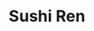 ---
layout: place
title: "Sushi Ren"
permalink: /california/san-diego/sushi-ren.html
stateAbbr: CA
stateName: California
cityName: San Diego
seo:
  name: "Sushi Ren"
  type: Restaurant
  links: https://fooddiscoveryapp.com/san-diego/sushi-ren
description: "Sushi Ren serves delicious sushi in San Diego, California. Try fresh Japanese dishes for a great dining experience. Available for takeout, delivery, lunch, and dinner."
place_id: ChIJR-Q-DFT324ARpmUTHl4rIxg
photos:
  - name: >-
      places/ChIJR-Q-DFT324ARpmUTHl4rIxg/photos/AeeoHcJccV2YjqIPVesdIdRJLgonX0ENZrcsUUCnFc7GDus_1GMomfUT2SnFYWdqiEmKBkHneXgwpceoV3xn9VpCx0qs_D9djmF1CFQBJRjoU83tcqQ3NJ36HfLkPJL5cJv7iU-Y6GgCBrUPiUesdxIcxy61qy2sNDqXX31XUpV8RbuvFs9Ei5fVZ9Qarbrhhtg0HSEm7_mxK6VjdIZ_sPO3RnlDphaIQ6zRt9RYKM8B39CYhIYnVcISKs1dytUp5TuTK4Mk4rst50JqktvbD--X7iYjLjWVJEHivhhCKzbRblur_prJy06doEyKdJ-y36un5x_lmeHNxrnc4030DK4n433NkfAZHUnhQIB1CadvJP3IXyT7FnfSChIwt6LllxSrBGYthlIsJUCGADXilKy5_zOjkIl3lH_ZHxW79bPJzY5ICg
    widthPx: 4000
    heightPx: 3000
    authorAttributions:
      - displayName: Zachary Sessions
        uri: https://maps.google.com/maps/contrib/106428929032728433719
        photoUri: >-
          https://lh3.googleusercontent.com/a-/ALV-UjWngBblKIgAjPH_FCo77HAIjgjNefGmiFQ6H3_jC58TPA9raR6o4g=s100-p-k-no-mo
    flagContentUri: >-
      https://www.google.com/local/imagery/report/?cb_client=maps_api_places.places_api&image_key=!1e10!2sCIHM0ogKEICAgIDux-rxLA&hl=en-US
    googleMapsUri: >-
      https://www.google.com/maps/place//data=!3m4!1e2!3m2!1sCIHM0ogKEICAgIDux-rxLA!2e10!4m2!3m1!1s0x80dbf7540c3ee447:0x18232b5e1e1365a6
  - name: >-
      places/ChIJR-Q-DFT324ARpmUTHl4rIxg/photos/AeeoHcK5J4ZnWP4JGiMpYuXd06e4UxskkGzlUTHhN2-deL2Txw55FstH_HBqRFL7xOccS-Fg0zXOlFjHmgAKlh6SN4YVH-_cbteZKzChAfbio9gEsO_Z72DkZoFX5DMHUJdEV-JwCKXPzxyNc41ORicU_O8uuO_UCVin4m9IFDdps7e-LXUYIDpybXtl52Ha22LGma1bH6s3pW-EHErAptlSb9fWf6bMjAb1vIV9xB0XnDtX2GKrYhsjjOd5E1qxkYDEP5nr_lIuYE70prMnM8_6tR6Ihs7b4xUxnol9MNhXBYgsqIdLH529sh8RNMyMIbBP9_q8YQ3LTxG1S3zwq6PyrrhAcqLGW6sObFWux2oVKjinHLsMeWhJUuxuEQyC-vdAKeUo1F4SHNr-lL4Hru9tdjqJ1PpoS15Uf2eMvDowY0yUGkET
    widthPx: 4000
    heightPx: 3000
    authorAttributions:
      - displayName: Joseph Downing
        uri: https://maps.google.com/maps/contrib/101474865788215050526
        photoUri: >-
          https://lh3.googleusercontent.com/a-/ALV-UjXoyOf0NTQ1TTdZhzqxOIgQipZnwRJ0fdxWi_61McvjVf0LzTvBUw=s100-p-k-no-mo
    flagContentUri: >-
      https://www.google.com/local/imagery/report/?cb_client=maps_api_places.places_api&image_key=!1e10!2sCIHM0ogKEICAgIC7vpDcvgE&hl=en-US
    googleMapsUri: >-
      https://www.google.com/maps/place//data=!3m4!1e2!3m2!1sCIHM0ogKEICAgIC7vpDcvgE!2e10!4m2!3m1!1s0x80dbf7540c3ee447:0x18232b5e1e1365a6
  - name: >-
      places/ChIJR-Q-DFT324ARpmUTHl4rIxg/photos/AeeoHcLGoXDSRzbJuElFcU7lKcNj6H7iA83G_9L4ciqdCJmbcmL47kvG8oU-CRTeTzhCnCpXSC8_EYjPE_K3iBWUA6mPSXLi0Zd3xmIDa6IbxyLLyzFCnmGejJixmu-I87PblnNXKC0zWCzJnIQMZ5Xazw2TKkLVvUfKiF20fGGgsarWFceanCFBvF1CGgEVXqJEE4ToFbLjwsL_0MuDmlb85_4TRd6K3t4fB1xh7ojo40E0wMnkUd0NjD6Gdd2lU9X2AGgywOYJU2SLeHbKYiADnqSlqsd_4PPrZYuwEmXaibdZir8tW1JUCbipHxyRBY5bWIE9NM61TKK6Rli8tGP3cSOO6Ifvs7Vrgjgnlrqnag_qDLNTVxDuA2dhiF5FtauBUXL6idtRD94AY8tmcureSqXiC7E-Oo2P3O9w72CIQEE
    widthPx: 4000
    heightPx: 3000
    authorAttributions:
      - displayName: Joseph Downing
        uri: https://maps.google.com/maps/contrib/101474865788215050526
        photoUri: >-
          https://lh3.googleusercontent.com/a-/ALV-UjXoyOf0NTQ1TTdZhzqxOIgQipZnwRJ0fdxWi_61McvjVf0LzTvBUw=s100-p-k-no-mo
    flagContentUri: >-
      https://www.google.com/local/imagery/report/?cb_client=maps_api_places.places_api&image_key=!1e10!2sCIHM0ogKEICAgMDAsZTlLw&hl=en-US
    googleMapsUri: >-
      https://www.google.com/maps/place//data=!3m4!1e2!3m2!1sCIHM0ogKEICAgMDAsZTlLw!2e10!4m2!3m1!1s0x80dbf7540c3ee447:0x18232b5e1e1365a6
  - name: >-
      places/ChIJR-Q-DFT324ARpmUTHl4rIxg/photos/AeeoHcLsgMfTmBQHHUPyzdwAfy_Vhi94sGjwtJ8gUWMYHUbf18aH4UtCfWuwcFejNMiryvRg8bfcxLOrfguC7ebiH8x0AAlGTFtT-kx0Df8h3C-dLqJoxu3zuTGTavDUaaiS6jdbT0wOwWIm3UR6cfIGr-a7YpHvyNiULnk3ZLJuYFoyCRyd7iT155cXXI98hvz8EDNWlbQ89yc4JYPh24loeJSUdFe62kpNZey-CXkD281Ldp1SNEbhiOXdAUAIWUTmCsTHa0ZbypWljqd6lQ7hJ-sN0YfqnWvACFbIUlNpnVw7sO3Zu34jAu9JC5XW7RkhEGqG24J95uurl8O4OEQa8JCwtbQCKVURwETnqN_zdnjPiEbsEbU4fiNkVjJ_jD_ZxB9aE0w0JcCH9qMqr5FACFSgM4pWa3En2YbMzB2p_6Lt4qSQ
    widthPx: 4000
    heightPx: 3000
    authorAttributions:
      - displayName: Ernesto Spanky Castañeda III
        uri: https://maps.google.com/maps/contrib/113341432262554413500
        photoUri: >-
          https://lh3.googleusercontent.com/a-/ALV-UjWWxqBjZgYWV3E7MWE9e61hizunqZPZ9CFARqgPbMUhgqUIRIqmpg=s100-p-k-no-mo
    flagContentUri: >-
      https://www.google.com/local/imagery/report/?cb_client=maps_api_places.places_api&image_key=!1e10!2sCIHM0ogKEICAgIDTq8PQ_AE&hl=en-US
    googleMapsUri: >-
      https://www.google.com/maps/place//data=!3m4!1e2!3m2!1sCIHM0ogKEICAgIDTq8PQ_AE!2e10!4m2!3m1!1s0x80dbf7540c3ee447:0x18232b5e1e1365a6
  - name: >-
      places/ChIJR-Q-DFT324ARpmUTHl4rIxg/photos/AeeoHcLSDKY1Zvah_fX5mFqtK36K5h71hqkyEKsPdPDB0tzoLZ--rNapP7A8Sw_WcVNpza7IthL7PdAh9xElZpQVwbf7HM9aSTRL1UbGyOFYR9vuiLmOR7NMf7bIvFUo4gjjkJVePadGUy21QLCeQBsPB0eLJmnMWSuypMlN3Pg5WuuQOYpvn63my8LzCmCMDvOdhXGE0TLyBWZa_szSHnBcVMInQcxuQJDdUYnCTWMg4PT-vvC-iuDQNHjOlq6FpH8Os32XlXgnLvSPOI-q6qnIj6Vt9PD6c197iqsdl-6057PE9eb1ausup9v5t1jrT4TA0BI5SuGLfbuAoQ1YnWWaj9xQxb6KLZZZ49CuMGSP3D58Bm9Q4nmZUrPjd8_5QX5zoo9uOEI9U42Nu4qAUfhBGkcXbLC4ibwhsnsZbN8qwQchchLeNTLlxtYl2A4PPt-S
    widthPx: 4000
    heightPx: 3000
    authorAttributions:
      - displayName: Joseph Downing
        uri: https://maps.google.com/maps/contrib/101474865788215050526
        photoUri: >-
          https://lh3.googleusercontent.com/a-/ALV-UjXoyOf0NTQ1TTdZhzqxOIgQipZnwRJ0fdxWi_61McvjVf0LzTvBUw=s100-p-k-no-mo
    flagContentUri: >-
      https://www.google.com/local/imagery/report/?cb_client=maps_api_places.places_api&image_key=!1e10!2sCIABIhADycO2OACwtWelh0kADSua&hl=en-US
    googleMapsUri: >-
      https://www.google.com/maps/place//data=!3m4!1e2!3m2!1sCIABIhADycO2OACwtWelh0kADSua!2e10!4m2!3m1!1s0x80dbf7540c3ee447:0x18232b5e1e1365a6
  - name: >-
      places/ChIJR-Q-DFT324ARpmUTHl4rIxg/photos/AeeoHcLySlHxQcFcAg_hmXh10-savcg-WtgNkduC3nSPA6eb1tbG-h0yMcfAglNHUpTWeaOxqKRvDKAYXOypkoyQX45DpP714GIt5XwZi4fBcVyB8xS1WU6-udBfJ-aqbedPQECmkzgoc5oK9pA4RLXZ8zHwFUpWQis6fu8XBLTuc9w4B1XgI1c9_FMxD63lhlGsyXstywV1yCh8XfNxpcdIfWJcYnz22x7j8DpyV0RpscrBw48M7NB5KvDDa1v6mWISpOAJd2kUxcVZq9st430ycZBSH3llOSuP67itCIpyISItQS3DQzyejvna_ahqq2xrUnZ84Yj2L9LbvPkNJfRLek1EViiv19q7TJvzKyacj-BsekHixujqRdH_cTW55fD8fN6aXkhxOlQB-URwDtOivFJSVD1NY2lUGvip6C2MrlQ
    widthPx: 4000
    heightPx: 3000
    authorAttributions:
      - displayName: Joseph Downing
        uri: https://maps.google.com/maps/contrib/101474865788215050526
        photoUri: >-
          https://lh3.googleusercontent.com/a-/ALV-UjXoyOf0NTQ1TTdZhzqxOIgQipZnwRJ0fdxWi_61McvjVf0LzTvBUw=s100-p-k-no-mo
    flagContentUri: >-
      https://www.google.com/local/imagery/report/?cb_client=maps_api_places.places_api&image_key=!1e10!2sCIHM0ogKEICAgIC7vpCaCg&hl=en-US
    googleMapsUri: >-
      https://www.google.com/maps/place//data=!3m4!1e2!3m2!1sCIHM0ogKEICAgIC7vpCaCg!2e10!4m2!3m1!1s0x80dbf7540c3ee447:0x18232b5e1e1365a6
  - name: >-
      places/ChIJR-Q-DFT324ARpmUTHl4rIxg/photos/AeeoHcJ5_yFv7d9edy-87LJfQfuEUTm793TQVLf3rwl550cerReQqvrDuDP2P_JeXd7_ej4wC4MQ9v-0ily19mj0uFDRukJ1qBMHiUeKY0SQ3t0b87qKUTULoq741cFosaHc10aTJ_5DeFtXSYb4Qfc5K7xtBHoy0EXtMddB2ZEVv8GqBYy2iCyo-v5Krvnwg0tp_AfCiUbq54Qk5fIsJKXplGR56zVOMT_sKB4d1Go5LPpIfK39qUyjKbckb6rV9uru2MtXOH6cbwibacnn6uMjm-xko8o4LSDk2JEc_DGAoDo6Ceg8x41S1lTqgaumUxQSWr--O1k0xyC1GaBPLMO_gJAtArQAbvOMY_-kfdUaMblRL8l90hhj01JIlwhbxY6ZZJo_u3mt1FDuJJSdSQCRz2g8mghaVEnMOruzVSXQDNs
    widthPx: 4000
    heightPx: 3000
    authorAttributions:
      - displayName: Joseph Downing
        uri: https://maps.google.com/maps/contrib/101474865788215050526
        photoUri: >-
          https://lh3.googleusercontent.com/a-/ALV-UjXoyOf0NTQ1TTdZhzqxOIgQipZnwRJ0fdxWi_61McvjVf0LzTvBUw=s100-p-k-no-mo
    flagContentUri: >-
      https://www.google.com/local/imagery/report/?cb_client=maps_api_places.places_api&image_key=!1e10!2sCIHM0ogKEICAgIC7vpD2Nw&hl=en-US
    googleMapsUri: >-
      https://www.google.com/maps/place//data=!3m4!1e2!3m2!1sCIHM0ogKEICAgIC7vpD2Nw!2e10!4m2!3m1!1s0x80dbf7540c3ee447:0x18232b5e1e1365a6
  - name: >-
      places/ChIJR-Q-DFT324ARpmUTHl4rIxg/photos/AeeoHcL_-gwNNsNCyOqNqtP6Pk3eSNkUxrLArL0rEoCHKJ8_DiKfY8sxzlllJYjDceVlC52uc8Od8qzCkNHGXtjuL0Xcu5y4SrrrFg8TivSndbdGHQO52Qa9Q96nrzJXmuUi6ynP3J09LZgEYubZWrKc2rTIBvTjEfU0DrOyPKXY7mramq37eP7cS_XkG1_sGqATFZmcsKj9JpCk5ZQQl0pD5MZrQODvbdbo6_CcN9RoJ2Apu4RegwIppULTcngVCm_mXDkn6Zt5WIrWcxvTy47v2mciXTu8peEOfz61KTBCqUiryUfYXEcYKQf-u_itVOmt1QIEaPd6Gijt-ANc8SrjhGlqLwhyEjS0JXZhyrfqvx7j1ytjbHd-2l_hZSR_ItO7_c9jMGgzU_Ulob5jytcqzkxoj-N4zOP3GYo3o1h5KOjnD1k
    widthPx: 3024
    heightPx: 4032
    authorAttributions:
      - displayName: Jorge Avila
        uri: https://maps.google.com/maps/contrib/114981691837803123097
        photoUri: >-
          https://lh3.googleusercontent.com/a-/ALV-UjXDlRUGEdtY34PPH_tdwIGfmMzFtgC_rVnmreWs6zlos6CUpD2GNg=s100-p-k-no-mo
    flagContentUri: >-
      https://www.google.com/local/imagery/report/?cb_client=maps_api_places.places_api&image_key=!1e10!2sCIHM0ogKEICAgIDRodTf_QE&hl=en-US
    googleMapsUri: >-
      https://www.google.com/maps/place//data=!3m4!1e2!3m2!1sCIHM0ogKEICAgIDRodTf_QE!2e10!4m2!3m1!1s0x80dbf7540c3ee447:0x18232b5e1e1365a6
  - name: >-
      places/ChIJR-Q-DFT324ARpmUTHl4rIxg/photos/AeeoHcJ4ePwBPDGh0kS0qajNP3HuOnK_H3P5tofsIl5BOptAHmokMp8o6vKOA4LNbW3Usaej0BzcW3WM4Txu48-WTJiJuGW7ltQDLSJFYmmyRVHxYuBhFdAZqMQACmXbdSRJmv7tTFsvaQJNY2TE__kkAJIyWKpA1UuCGjoGiKVDJf9SYWZtpcySTntjFCtpICCKNBnGiwmoXv_Q4qtUWFpQBcZbHNSR89OwvUXCl1SnFJVThJgmrSXu-kX4XXDs1q3gXSR8a9lfd_OflmDvYFZkm6bzovci4b0GaoIqppPYSoFkFGgVeavUS3hYqHNjs71tY6YPYQTuDF-hzUJ8DctHrvj3Lkmn-T2uByTsfYSTeiscAn5vvaF9DJQGkPISqCk2CLbNbulvERzyqyv5BbCS12CB5PSWh9dzWPGwkk9iav1ky1gu
    widthPx: 2700
    heightPx: 4800
    authorAttributions:
      - displayName: p k
        uri: https://maps.google.com/maps/contrib/106827836188508814866
        photoUri: >-
          https://lh3.googleusercontent.com/a/ACg8ocIklDZByFjXehCQ19TXT7uuhTez2aIV8M2nq2zkyRRxyoa02Q=s100-p-k-no-mo
    flagContentUri: >-
      https://www.google.com/local/imagery/report/?cb_client=maps_api_places.places_api&image_key=!1e10!2sCIHM0ogKEICAgID98MPu1AE&hl=en-US
    googleMapsUri: >-
      https://www.google.com/maps/place//data=!3m4!1e2!3m2!1sCIHM0ogKEICAgID98MPu1AE!2e10!4m2!3m1!1s0x80dbf7540c3ee447:0x18232b5e1e1365a6
  - name: >-
      places/ChIJR-Q-DFT324ARpmUTHl4rIxg/photos/AeeoHcKe5EwYpwj6O6TGAzr1Rm3MKsm2GALFmSeIiOXYmhsz0Lgk7NliNPjLa4jDw3gL9FMuWbvURRekoIHYJIXgkk6gx1HyEVzGY--4rve-uB0Y4c_xhz2Xyre3K7uuot2j02s2gHj-mThqOg_DMas0uXp9_lB8YF5v6La5NWWseSh-zMbqSqTSqjXtXp8U7mZ1RD52WWut6LZZjKKEfRKRZMUoqvjBcwavmJNboN5wNqXmHRnhMjShA0IPmPmo5xwrv0b9OWHIgJvCl9uWIk9AwRbmdwbT4BwFw_yIBXtt4DmG7S2Sx6KE03OT4WoO1hYyV7Dl8Bv4NjFIoDyR-hMWfBAZM1m3DTDzA9yhe3RPg125ZgbCy2YV8PytXAdNTKjxHHWSwyl_gbzdWIiCwgZhEh0Vf99P0JKYLu8uugojNdmkZsrc
    widthPx: 3000
    heightPx: 4000
    authorAttributions:
      - displayName: Ernesto Spanky Castañeda III
        uri: https://maps.google.com/maps/contrib/113341432262554413500
        photoUri: >-
          https://lh3.googleusercontent.com/a-/ALV-UjWWxqBjZgYWV3E7MWE9e61hizunqZPZ9CFARqgPbMUhgqUIRIqmpg=s100-p-k-no-mo
    flagContentUri: >-
      https://www.google.com/local/imagery/report/?cb_client=maps_api_places.places_api&image_key=!1e10!2sCIHM0ogKEICAgIDTq4ONuAE&hl=en-US
    googleMapsUri: >-
      https://www.google.com/maps/place//data=!3m4!1e2!3m2!1sCIHM0ogKEICAgIDTq4ONuAE!2e10!4m2!3m1!1s0x80dbf7540c3ee447:0x18232b5e1e1365a6
address: 16480 Paseo Del Sur, San Diego, CA 92127, USA
street: 16480 Paseo Del Sur
city: San Diego
state: CA
zip: '92127'
country: USA
neighborhood: Black Mountain Ranch
latitude: '33.020778'
longitude: '-117.124223'
accessibility_options:
  wheelchairAccessibleParking: true
  wheelchairAccessibleEntrance: true
  wheelchairAccessibleRestroom: true
  wheelchairAccessibleSeating: true
business_status: OPERATIONAL
name: Sushi Ren
google_maps_links:
  directionsUri: >-
    https://www.google.com/maps/dir//''/data=!4m7!4m6!1m1!4e2!1m2!1m1!1s0x80dbf7540c3ee447:0x18232b5e1e1365a6!3e0
  placeUri: https://maps.google.com/?cid=1739281564326651302
  writeAReviewUri: >-
    https://www.google.com/maps/place//data=!4m3!3m2!1s0x80dbf7540c3ee447:0x18232b5e1e1365a6!12e1
  reviewsUri: >-
    https://www.google.com/maps/place//data=!4m4!3m3!1s0x80dbf7540c3ee447:0x18232b5e1e1365a6!9m1!1b1
  photosUri: >-
    https://www.google.com/maps/place//data=!4m3!3m2!1s0x80dbf7540c3ee447:0x18232b5e1e1365a6!10e5
primary_type: Sushi Restaurant
opening_hours:
  regular: null
  current: null
secondary_opening_hours:
  regular:
    weekdayDescriptions: null
    type: null
  current:
    weekdayDescriptions: null
    type: null
phone: (858) 312-6708
price_level: null
price_range: $10 &ndash; $20
rating: '4.1'
rating_count: 0
website: https://fooddiscoveryapp.com/san-diego/sushi-ren
reviews:
  - name: >-
      places/ChIJR-Q-DFT324ARpmUTHl4rIxg/reviews/ChZDSUhNMG9nS0VJQ0FnSUNIeC1UbEh3EAE
    relativePublishTimeDescription: 7 months ago
    rating: 4
    text:
      text: >-
        I’ve been a loyal customer for quite some time, even before the change
        in management. Sushi Ren has an extensive menu of classic and unique
        rolls that make each visit a fun adventure. Their food is always good. I
        especially love their generously cut salmon nigiri. The slices are
        massive. Only complaint is service. Their one team member has worked
        there for ages and continues to provide suboptimal service. His
        indifference and dawdling frustrates us at each visit. Otherwise, it’s a
        great neighborhood sushi spot.
      languageCode: en
    originalText:
      text: >-
        I’ve been a loyal customer for quite some time, even before the change
        in management. Sushi Ren has an extensive menu of classic and unique
        rolls that make each visit a fun adventure. Their food is always good. I
        especially love their generously cut salmon nigiri. The slices are
        massive. Only complaint is service. Their one team member has worked
        there for ages and continues to provide suboptimal service. His
        indifference and dawdling frustrates us at each visit. Otherwise, it’s a
        great neighborhood sushi spot.
      languageCode: en
    authorAttribution:
      displayName: R C
      uri: https://www.google.com/maps/contrib/109657320820790381109/reviews
      photoUri: >-
        https://lh3.googleusercontent.com/a/ACg8ocL1kuSTrreCNJYIVj6rugmELTq3AHmifrTcYic6outqkgZJxA=s128-c0x00000000-cc-rp-mo
    publishTime: '2024-09-09T15:14:10.742755Z'
    flagContentUri: >-
      https://www.google.com/local/review/rap/report?postId=ChZDSUhNMG9nS0VJQ0FnSUNIeC1UbEh3EAE&d=17924085&t=1
    googleMapsUri: >-
      https://www.google.com/maps/reviews/data=!4m6!14m5!1m4!2m3!1sChZDSUhNMG9nS0VJQ0FnSUNIeC1UbEh3EAE!2m1!1s0x80dbf7540c3ee447:0x18232b5e1e1365a6
  - name: >-
      places/ChIJR-Q-DFT324ARpmUTHl4rIxg/reviews/ChZDSUhNMG9nS0VJQ0FnSUNIaktTNWZREAE
    relativePublishTimeDescription: 2 months ago
    rating: 5
    text:
      text: >-
        The food is really good. Everyone is very nice. The sashimi salmon is
        definitely one of my favorites.
      languageCode: en
    originalText:
      text: >-
        The food is really good. Everyone is very nice. The sashimi salmon is
        definitely one of my favorites.
      languageCode: en
    authorAttribution:
      displayName: Joseph Downing
      uri: https://www.google.com/maps/contrib/101474865788215050526/reviews
      photoUri: >-
        https://lh3.googleusercontent.com/a-/ALV-UjXoyOf0NTQ1TTdZhzqxOIgQipZnwRJ0fdxWi_61McvjVf0LzTvBUw=s128-c0x00000000-cc-rp-mo-ba7
    publishTime: '2025-02-09T21:20:41.890227Z'
    flagContentUri: >-
      https://www.google.com/local/review/rap/report?postId=ChZDSUhNMG9nS0VJQ0FnSUNIaktTNWZREAE&d=17924085&t=1
    googleMapsUri: >-
      https://www.google.com/maps/reviews/data=!4m6!14m5!1m4!2m3!1sChZDSUhNMG9nS0VJQ0FnSUNIaktTNWZREAE!2m1!1s0x80dbf7540c3ee447:0x18232b5e1e1365a6
  - name: >-
      places/ChIJR-Q-DFT324ARpmUTHl4rIxg/reviews/ChZDSUhNMG9nS0VJQ0FnSUQ5OElQV1J3EAE
    relativePublishTimeDescription: a year ago
    rating: 4
    text:
      text: >-
        This sushi spot is a great option for a speedy lunch or casual dinner.
        Their hour's are great: even opeb in-between L & D!  They won't blow
        your mind w/ culinary innovation, but you get fresh, decent sushi in a
        clean & friendly atmosphere.


        The miso soup was a satisfying starter, hitting the spot with its savory
        warmth. The tempura was a bit standard but the gyoza pulled up their
        rating, but all still enjoyable. The sushi rolls were fresh BUT a little
        underl-constructed, nice choices.


        The the service & convenience are the best. The wait staff were
        incredibly friendly and attentive, making sure everything came out
        quickly. Plus, with a good selection of draft and bottled beers, it's
        was a relaxing and hassle-free experience.


        Overall, this restaurant won't be your next special occasion
        destination, but it's a reliable choice for a quick and tasty sushi fix.
        I'll definitely be back when I'm in the mood for a no-fuss, fresh meal.
      languageCode: en
    originalText:
      text: >-
        This sushi spot is a great option for a speedy lunch or casual dinner.
        Their hour's are great: even opeb in-between L & D!  They won't blow
        your mind w/ culinary innovation, but you get fresh, decent sushi in a
        clean & friendly atmosphere.


        The miso soup was a satisfying starter, hitting the spot with its savory
        warmth. The tempura was a bit standard but the gyoza pulled up their
        rating, but all still enjoyable. The sushi rolls were fresh BUT a little
        underl-constructed, nice choices.


        The the service & convenience are the best. The wait staff were
        incredibly friendly and attentive, making sure everything came out
        quickly. Plus, with a good selection of draft and bottled beers, it's
        was a relaxing and hassle-free experience.


        Overall, this restaurant won't be your next special occasion
        destination, but it's a reliable choice for a quick and tasty sushi fix.
        I'll definitely be back when I'm in the mood for a no-fuss, fresh meal.
      languageCode: en
    authorAttribution:
      displayName: p k
      uri: https://www.google.com/maps/contrib/106827836188508814866/reviews
      photoUri: >-
        https://lh3.googleusercontent.com/a/ACg8ocIklDZByFjXehCQ19TXT7uuhTez2aIV8M2nq2zkyRRxyoa02Q=s128-c0x00000000-cc-rp-mo-ba5
    publishTime: '2024-03-12T15:30:59.146880Z'
    flagContentUri: >-
      https://www.google.com/local/review/rap/report?postId=ChZDSUhNMG9nS0VJQ0FnSUQ5OElQV1J3EAE&d=17924085&t=1
    googleMapsUri: >-
      https://www.google.com/maps/reviews/data=!4m6!14m5!1m4!2m3!1sChZDSUhNMG9nS0VJQ0FnSUQ5OElQV1J3EAE!2m1!1s0x80dbf7540c3ee447:0x18232b5e1e1365a6
  - name: >-
      places/ChIJR-Q-DFT324ARpmUTHl4rIxg/reviews/ChdDSUhNMG9nS0VJQ0FnSUQ3NmNYRTN3RRAB
    relativePublishTimeDescription: 7 months ago
    rating: 5
    text:
      text: >-
        Saw this location as we were driving to the high school for a football
        game. Stoped by to get some food and man-o-man is this food amazing!!!
        The staff were super friendly very welcoming. Great service you didn’t
        feel rushed to order, eat, or leave! The tables I loved obsessed with
        the seating fixtures 😅.


        We ordered the ramen of course (son’s fav), Korean bulgogi, and chicken
        teriyaki bowls. Amazing!!! Portions were incredible meat was cooked
        perfectly.
      languageCode: en
    originalText:
      text: >-
        Saw this location as we were driving to the high school for a football
        game. Stoped by to get some food and man-o-man is this food amazing!!!
        The staff were super friendly very welcoming. Great service you didn’t
        feel rushed to order, eat, or leave! The tables I loved obsessed with
        the seating fixtures 😅.


        We ordered the ramen of course (son’s fav), Korean bulgogi, and chicken
        teriyaki bowls. Amazing!!! Portions were incredible meat was cooked
        perfectly.
      languageCode: en
    authorAttribution:
      displayName: Angelica Franklin
      uri: https://www.google.com/maps/contrib/111377112562840759100/reviews
      photoUri: >-
        https://lh3.googleusercontent.com/a/ACg8ocJ6AlgLNNvk09Cl4JYFmSZ2t4oGKBRFZe2VtaXnV1w40I1nww=s128-c0x00000000-cc-rp-mo-ba3
    publishTime: '2024-08-25T21:03:13.719189Z'
    flagContentUri: >-
      https://www.google.com/local/review/rap/report?postId=ChdDSUhNMG9nS0VJQ0FnSUQ3NmNYRTN3RRAB&d=17924085&t=1
    googleMapsUri: >-
      https://www.google.com/maps/reviews/data=!4m6!14m5!1m4!2m3!1sChdDSUhNMG9nS0VJQ0FnSUQ3NmNYRTN3RRAB!2m1!1s0x80dbf7540c3ee447:0x18232b5e1e1365a6
  - name: >-
      places/ChIJR-Q-DFT324ARpmUTHl4rIxg/reviews/ChdDSUhNMG9nS0VJQ0FnSURaaHYtc2l3RRAB
    relativePublishTimeDescription: a year ago
    rating: 5
    text:
      text: >-
        Great food, good prices, food comes quick, and good service. Really
        nothing to complain about here. The bento boxes are always fantastic, or
        you could get any of their ramens. Parking might be a bit tricky during
        lunchtime.
      languageCode: en
    originalText:
      text: >-
        Great food, good prices, food comes quick, and good service. Really
        nothing to complain about here. The bento boxes are always fantastic, or
        you could get any of their ramens. Parking might be a bit tricky during
        lunchtime.
      languageCode: en
    authorAttribution:
      displayName: Eric Yang
      uri: https://www.google.com/maps/contrib/114600591537420619440/reviews
      photoUri: >-
        https://lh3.googleusercontent.com/a-/ALV-UjWgntaEBhxhB56darh-y67xP9yRsmnm6NyP2bdRbjA1EMRIt5zV=s128-c0x00000000-cc-rp-mo-ba6
    publishTime: '2023-09-29T17:46:35.505452Z'
    flagContentUri: >-
      https://www.google.com/local/review/rap/report?postId=ChdDSUhNMG9nS0VJQ0FnSURaaHYtc2l3RRAB&d=17924085&t=1
    googleMapsUri: >-
      https://www.google.com/maps/reviews/data=!4m6!14m5!1m4!2m3!1sChdDSUhNMG9nS0VJQ0FnSURaaHYtc2l3RRAB!2m1!1s0x80dbf7540c3ee447:0x18232b5e1e1365a6
parking_options:
  freeParkingLot: true
  freeStreetParking: true
payment_options:
  acceptsCreditCards: true
  acceptsDebitCards: true
  acceptsCashOnly: false
allow_dogs: null
curbside_pickup: true
delivery: true
dine_in: true
good_for_children: null
good_for_groups: null
good_for_sports: null
live_music: false
menu_for_children: null
outdoor_seating: null
reservable: true
restroom: true
serves_beer: true
serves_breakfast: null
serves_brunch: false
serves_cocktails: null
serves_coffee: null
serves_dinner: true
serves_dessert: true
serves_lunch: true
serves_vegetarian_food: null
serves_wine: true
takeout: true
update_category: essentials
summary: null

---